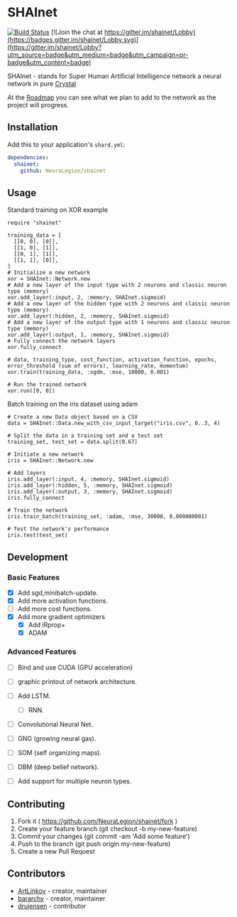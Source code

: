 # SHAInet

[![Build Status](https://travis-ci.org/NeuraLegion/shainet.svg?branch=master)](https://travis-ci.org/NeuraLegion/shainet)
[![Join the chat at https://gitter.im/shainet/Lobby](https://badges.gitter.im/shainet/Lobby.svg)](https://gitter.im/shainet/Lobby?utm_source=badge&utm_medium=badge&utm_campaign=pr-badge&utm_content=badge)


SHAInet - stands for Super Human Artificial Intelligence network
a neural network in pure [Crystal](https://crystal-lang.org/)  

At the [Roadmap](https://github.com/NeuraLegion/shainet#development) you can see what we plan to add to the network as the project will progress.  


## Installation

Add this to your application's `shard.yml`:

```yaml
dependencies:
  shainet:
    github: NeuraLegion/shainet
```

## Usage

Standard training on XOR example  
```crystal
require "shainet"

training_data = [
  [[0, 0], [0]],
  [[1, 0], [1]],
  [[0, 1], [1]],
  [[1, 1], [0]],
]
# Initialize a new network
xor = SHAInet::Network.new
# Add a new layer of the input type with 2 neurons and classic neuron type (memory)
xor.add_layer(:input, 2, :memory, SHAInet.sigmoid)
# Add a new layer of the hidden type with 2 neurons and classic neuron type (memory)
xor.add_layer(:hidden, 2, :memory, SHAInet.sigmoid)
# Add a new layer of the output type with 1 neurons and classic neuron type (memory)
xor.add_layer(:output, 1, :memory, SHAInet.sigmoid)
# Fully connect the network layers
xor.fully_connect

# data, training_type, cost_function, activation_function, epochs, error_threshold (sum of errors), learning_rate, momentum)
xor.train(training_data, :sgdm, :mse, 10000, 0.001)

# Run the trained network
xor.run([0, 0])
```


Batch training on the iris dataset using adam
```crystal
# Create a new Data object based on a CSV
data = SHAInet::Data.new_with_csv_input_target("iris.csv", 0..3, 4)

# Split the data in a training set and a test set
training_set, test_set = data.split(0.67)

# Initiate a new network
iris = SHAInet::Network.new

# Add layers
iris.add_layer(:input, 4, :memory, SHAInet.sigmoid)
iris.add_layer(:hidden, 5, :memory, SHAInet.sigmoid)
iris.add_layer(:output, 3, :memory, SHAInet.sigmoid)
iris.fully_connect

# Train the network
iris.train_batch(training_set, :adam, :mse, 30000, 0.000000001)

# Test the network's performance
iris.test(test_set)
```

## Development

### Basic Features  
  - [x] Add sgd,minibatch-update.  
  - [x] Add more activation functions.  
  - [ ] Add more cost functions.  
  - [x] Add more gradient optimizers
    - [x] Add iRprop+  
    - [x] ADAM  

### Advanced Features  
  - [ ] Bind and use CUDA (GPU acceleration)  
  - [ ] graphic printout of network architecture.  
  - [ ] Add LSTM.  
    - [ ] RNN.  
  - [ ] Convolutional Neural Net.  
  - [ ] GNG (growing neural gas).  
  - [ ] SOM (self organizing maps).  
  - [ ] DBM (deep belief network).  
  - [ ] Add support for multiple neuron types.  





## Contributing

1. Fork it ( https://github.com/NeuraLegion/shainet/fork )
2. Create your feature branch (git checkout -b my-new-feature)
3. Commit your changes (git commit -am 'Add some feature')
4. Push to the branch (git push origin my-new-feature)
5. Create a new Pull Request

## Contributors

- [ArtLinkov](https://github.com/ArtLinkov) - creator, maintainer
- [bararchy](https://github.com/bararchy) - creator, maintainer
- [drujensen](https://github.com/drujensen) - contributor
